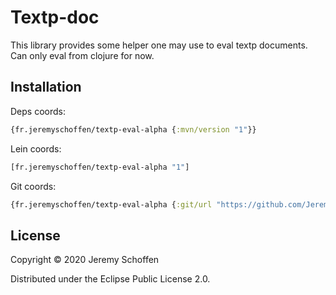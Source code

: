 

# Textp-doc
This library provides some helper one may use to eval textp documents. Can only eval from clojure for now.

## Installation
Deps coords:
```clojure
{fr.jeremyschoffen/textp-eval-alpha {:mvn/version "1"}}
```
Lein coords:
```clojure
[fr.jeremyschoffen/textp-eval-alpha "1"]
```
Git coords:
```clojure
{fr.jeremyschoffen/textp-eval-alpha {:git/url "https://github.com/JeremS/textp-eval", :sha "2f11b142790f6f2cf65a9a18040b5adc1bb302b0"}}
```

## License

Copyright © 2020 Jeremy Schoffen

Distributed under the Eclipse Public License 2.0.